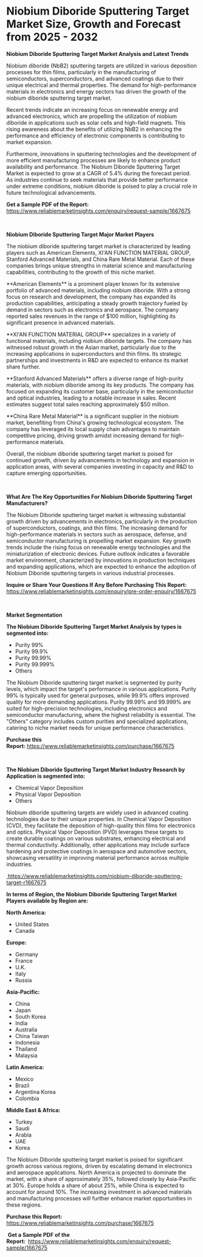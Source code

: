 <p><h1>Niobium Diboride Sputtering Target Market Size, Growth and Forecast from 2025 - 2032</h1></p><p><strong>Niobium Diboride Sputtering Target Market Analysis and Latest Trends</strong></p>
<p><p>Niobium diboride (NbB2) sputtering targets are utilized in various deposition processes for thin films, particularly in the manufacturing of semiconductors, superconductors, and advanced coatings due to their unique electrical and thermal properties. The demand for high-performance materials in electronics and energy sectors has driven the growth of the niobium diboride sputtering target market.</p><p>Recent trends indicate an increasing focus on renewable energy and advanced electronics, which are propelling the utilization of niobium diboride in applications such as solar cells and high-field magnets. This rising awareness about the benefits of utilizing NbB2 in enhancing the performance and efficiency of electronic components is contributing to market expansion. </p><p>Furthermore, innovations in sputtering technologies and the development of more efficient manufacturing processes are likely to enhance product availability and performance. The Niobium Diboride Sputtering Target Market is expected to grow at a CAGR of 5.4% during the forecast period. As industries continue to seek materials that provide better performance under extreme conditions, niobium diboride is poised to play a crucial role in future technological advancements.</p></p>
<p><strong>Get a Sample PDF of the Report:&nbsp;</strong> <a href="https://www.reliablemarketinsights.com/enquiry/request-sample/1667675?utm_campaign=2185&utm_medium=2&utm_source=Github&utm_content=ia&utm_term=19042025&utm_id=niobium-diboride-sputtering-target">https://www.reliablemarketinsights.com/enquiry/request-sample/1667675</a></p>
<p>&nbsp;</p>
<p><strong>Niobium Diboride Sputtering Target Major Market Players</strong></p>
<p><p>The niobium diboride sputtering target market is characterized by leading players such as American Elements, XI'AN FUNCTION MATERIAL GROUP, Stanford Advanced Materials, and China Rare Metal Material. Each of these companies brings unique strengths in material science and manufacturing capabilities, contributing to the growth of this niche market.</p><p>**American Elements** is a prominent player known for its extensive portfolio of advanced materials, including niobium diboride. With a strong focus on research and development, the company has expanded its production capabilities, anticipating a steady growth trajectory fueled by demand in sectors such as electronics and aerospace. The company reported sales revenues in the range of $100 million, highlighting its significant presence in advanced materials.</p><p>**XI'AN FUNCTION MATERIAL GROUP** specializes in a variety of functional materials, including niobium diboride targets. The company has witnessed robust growth in the Asian market, particularly due to the increasing applications in superconductors and thin films. Its strategic partnerships and investments in R&D are expected to enhance its market share further.</p><p>**Stanford Advanced Materials** offers a diverse range of high-purity materials, with niobium diboride among its key products. The company has focused on expanding its customer base, particularly in the semiconductor and optical industries, leading to a notable increase in sales. Recent estimates suggest total sales reaching approximately $50 million.</p><p>**China Rare Metal Material** is a significant supplier in the niobium market, benefiting from China's growing technological ecosystem. The company has leveraged its local supply chain advantages to maintain competitive pricing, driving growth amidst increasing demand for high-performance materials.</p><p>Overall, the niobium diboride sputtering target market is poised for continued growth, driven by advancements in technology and expansion in application areas, with several companies investing in capacity and R&D to capture emerging opportunities.</p></p>
<p>&nbsp;</p>
<p><strong>What Are The Key Opportunities For Niobium Diboride Sputtering Target Manufacturers?</strong></p>
<p><p>The Niobium Diboride sputtering target market is witnessing substantial growth driven by advancements in electronics, particularly in the production of superconductors, coatings, and thin films. The increasing demand for high-performance materials in sectors such as aerospace, defense, and semiconductor manufacturing is propelling market expansion. Key growth trends include the rising focus on renewable energy technologies and the miniaturization of electronic devices. Future outlook indicates a favorable market environment, characterized by innovations in production techniques and expanding applications, which are expected to enhance the adoption of Niobium Diboride sputtering targets in various industrial processes.</p></p>
<p><strong>Inquire or Share Your Questions If Any Before Purchasing This Report:</strong> <a href="https://www.reliablemarketinsights.com/enquiry/pre-order-enquiry/1667675?utm_campaign=2185&utm_medium=2&utm_source=Github&utm_content=ia&utm_term=19042025&utm_id=niobium-diboride-sputtering-target">https://www.reliablemarketinsights.com/enquiry/pre-order-enquiry/1667675</a></p>
<p>&nbsp;</p>
<p><strong>Market Segmentation</strong></p>
<p><strong>The Niobium Diboride Sputtering Target Market Analysis by types is segmented into:</strong></p>
<p><ul><li>Purity 99%</li><li>Purity 99.9%</li><li>Purity 99.99%</li><li>Purity 99.999%</li><li>Others</li></ul></p>
<p><p>The Niobium Diboride sputtering target market is segmented by purity levels, which impact the target's performance in various applications. Purity 99% is typically used for general purposes, while 99.9% offers improved quality for more demanding applications. Purity 99.99% and 99.999% are suited for high-precision technologies, including electronics and semiconductor manufacturing, where the highest reliability is essential. The "Others" category includes custom purities and specialized applications, catering to niche market needs for unique performance characteristics.</p></p>
<p><strong>Purchase this Report:&nbsp;</strong><a href="https://www.reliablemarketinsights.com/purchase/1667675?utm_campaign=2185&utm_medium=2&utm_source=Github&utm_content=ia&utm_term=19042025&utm_id=niobium-diboride-sputtering-target">https://www.reliablemarketinsights.com/purchase/1667675</a></p>
<p>&nbsp;</p>
<p><strong>The Niobium Diboride Sputtering Target Market Industry Research by Application is segmented into:</strong></p>
<p><ul><li>Chemical Vapor Deposition</li><li>Physical Vapor Deposition</li><li>Others</li></ul></p>
<p><p>Niobium diboride sputtering targets are widely used in advanced coating technologies due to their unique properties. In Chemical Vapor Deposition (CVD), they facilitate the deposition of high-quality thin films for electronics and optics. Physical Vapor Deposition (PVD) leverages these targets to create durable coatings on various substrates, enhancing electrical and thermal conductivity. Additionally, other applications may include surface hardening and protective coatings in aerospace and automotive sectors, showcasing versatility in improving material performance across multiple industries.</p></p>
<p><a href="https://www.reliablemarketinsights.com/niobium-diboride-sputtering-target-r1667675?utm_campaign=2185&utm_medium=2&utm_source=Github&utm_content=ia&utm_term=19042025&utm_id=niobium-diboride-sputtering-target">&nbsp;https://www.reliablemarketinsights.com/niobium-diboride-sputtering-target-r1667675</a></p>
<p><strong>In terms of Region, the Niobium Diboride Sputtering Target Market Players available by Region are:</strong></p>
<p>
    <p> <strong> North America: </strong>
        <ul>
            <li>United States</li>
            <li>Canada</li>
        </ul>
        </p> 
    <p> <strong> Europe: </strong>
        <ul>
            <li>Germany</li>
            <li>France</li>
            <li>U.K.</li>
            <li>Italy</li>
            <li>Russia</li>
        </ul>
        </p> 
    <p> <strong> Asia-Pacific: </strong>
        <ul>
            <li>China</li>
            <li>Japan</li>
            <li>South Korea</li>
            <li>India</li>
            <li>Australia</li>
            <li>China Taiwan</li>
            <li>Indonesia</li>
            <li>Thailand</li>
            <li>Malaysia</li>
        </ul>
        </p> 
    <p> <strong> Latin America: </strong>
        <ul>
            <li>Mexico</li>
            <li>Brazil</li>
            <li>Argentina Korea</li>
            <li>Colombia</li>
        </ul>
        </p> 
    <p> <strong> Middle East & Africa: </strong>
        <ul>
            <li>Turkey</li>
            <li>Saudi</li>
            <li>Arabia</li>
            <li>UAE</li>
            <li>Korea</li>
        </ul>
    </p>
    </p>
<p><p>The Niobium Diboride sputtering target market is poised for significant growth across various regions, driven by escalating demand in electronics and aerospace applications. North America is projected to dominate the market, with a share of approximately 35%, followed closely by Asia-Pacific at 30%. Europe holds a share of about 25%, while China is expected to account for around 10%. The increasing investment in advanced materials and manufacturing processes will further enhance market opportunities in these regions.</p></p>
<p><strong>Purchase this Report: </strong><a href="https://www.reliablemarketinsights.com/purchase/1667675?utm_campaign=2185&utm_medium=2&utm_source=Github&utm_content=ia&utm_term=19042025&utm_id=niobium-diboride-sputtering-target">https://www.reliablemarketinsights.com/purchase/1667675</a></p>
<p>&nbsp;<strong>Get a Sample PDF of the Report:&nbsp;&nbsp;</strong><a href="https://www.reliablemarketinsights.com/enquiry/request-sample/1667675?utm_campaign=2185&utm_medium=2&utm_source=Github&utm_content=ia&utm_term=19042025&utm_id=niobium-diboride-sputtering-target">https://www.reliablemarketinsights.com/enquiry/request-sample/1667675</a></p>
<p><strong></strong></p>
<p><p></p><p></p><p></p></p>